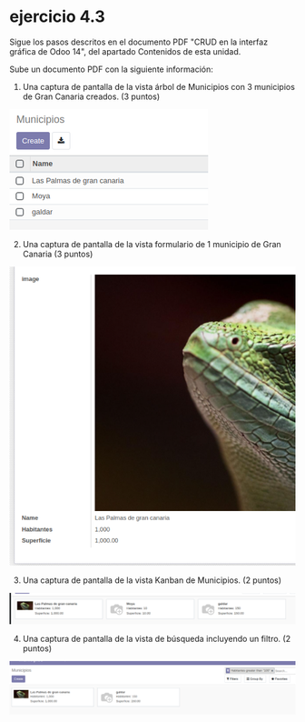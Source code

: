 # ejercicio 4.3
Sigue los pasos descritos en el documento PDF "CRUD en la interfaz gráfica de Odoo 14", del apartado Contenidos de esta unidad.

Sube un documento PDF con la siguiente información:

1. Una captura de pantalla de la vista árbol de Municipios con 3 municipios de Gran Canaria creados. (3 puntos)

![](./assets/4-3-1.png)

2. Una captura de pantalla de la vista formulario de 1 municipio de Gran Canaria (3 puntos)

![](./assets/4-3-2.png)

3. Una captura de pantalla de la vista Kanban de Municipios. (2 puntos)

![](./assets/4-3-3.png)

4. Una captura de pantalla de la vista de búsqueda incluyendo un filtro. (2 puntos)

![](./assets/4-3-4.png)
